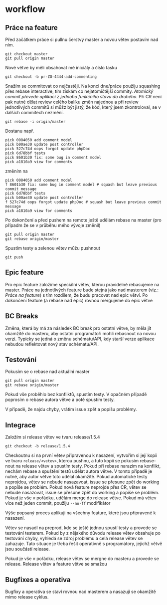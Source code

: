 # workflow

Práce na feature
---
Před začátkem práce si pullnu čerstvý master a novou větev postavím nad ním.

```
git checkout master
git pull origin master
```

Nové větve by měli obsahovat mé iniciály a číslo tasku

`git checkout -b pr-ZO-4444-add-commenting`

Snažím se commitovat co nejčastěji. Na konci dne/práce použiju squashing přes rebase interactive, tím získám co nejatomičtější commity. *Atomický commit převede aplikaci z jednoho funkčního stavu do druhého.* Při CR není pak nutné dělat review celého balíku změn najednou a při review jednotlivých commitů si můžz být jistý, že kód, který jsem zkontroloval, se v dalších commitech nezmění. 

`git rebase -i origin/master`

Dostanu např.

```
pick 0084050 add comment model
pick b00ae30 update post controller
pick 527c74d oops forgot update phpDoc
pick 6d78bbf tests
pick 8601b30 fix: some bug in comment model
pick a1810a9 view for comments
```

změním na

```
pick 0084050 add comment model
f 8601b30 fix: some bug in comment model # squash but leave previous commit message
pick 6d78bbf tests
pick b00ae30 update post controller
f 527c74d oops forgot update phpDoc # squash but leave previous commit message
pick a1810a9 view for comments
```

Po dokončení a před pushem na remote ještě udělám rebase na master (pro případm že se v průběhu mého vývoje změnil)

```
git pull origin master
git rebase origin/master
```

Spustím testy a zelenou větev můžu pushnout

`git push`

Epic feature
---
Pro epic feature založíme speciální větev, kterou pravidelně rebasujeme na master. Práce na jednotlivých feature bude stejná jako nad masterem (viz.: *Práce na feature*) s tím rozdílem, že budu pracovat nad epic větví. Po dokončení feature (a rebase nad epic) rovnou mergujeme do epic větve

BC Breaks
---
Změna, která by má za následek BC break pro ostatní větve, by měla jít okamžitě do masteru, aby ostatní programátoři mohli rebasnout na novou verzi.
Typicky se jedná o změnu schématu/API, kdy starší verze aplikace nebudou reflektovat nový stav schématu/API.

Testování
---
Pokusím se o rebase nad aktuální master

```
git pull origin master
git rebase origin/master
```

Pokud vše proběhlo bez konfliktů, spustím testy. V opačném případě poprosím o rebase autora větve a poté spustím testy.

V případě, že najdu chyby, vrátím issue zpět a popíšu problémy. 

Integrace
---
Založím si release větev ve tvaru release/1.5.4

`git checkout -b release/1.5.4`

Checkoutnu si na první větev připravenou k nasazení, vytvořím si její kopii ve tvaru `release/<vetev>`, kterou pushnu, a tuto kopii se pokusím rebase-nout na release větev a spustím testy. Pokud při rebase narazím na konflikt, nechám rebase a spuštění testů udělat autora větve. V tomto případě je nutné, aby autor větve toto udělal okamžitě. Pokud automatické testy neprojdou, větev se nebude nasazavoat, issue se přesune zpět do working a popíše se problém. Pokud nová feature neprojde přes CR, větev se nebude nasazovat, issue se přesune zpět do working a popíše se problém. Pokud je vše v pořádku, udělám merge do release větve. Pokud má větev více než jeden commit, použiju `--no-ff` modifikátor

Výše popsaný proces aplikuji na všechny feature, které jsou připravené k nasazení. 

Větev se nasadí na preprod, kde se ještě jednou spustí testy a provede se testování testerem. Pokud by z nějakého důvodu release větev obsahuje po testování chyby, vyhledá se zdroj problému a celá release větev se zahazuje. Tato situace je třeba řešit operativně s programátory, jejichž větvě jsou součástí release.

Pokud je vše v pořádku, release větev se mergne do masteru a provede se release. Release větev a feature větve se smažou

Bugfixes a operativa
---
Bugfixy a operativa se staví rovnou nad masterem a nasazují se okamžitě mimo release cyklus.


